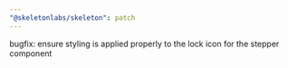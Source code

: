 ```yaml
---
"@skeletonlabs/skeleton": patch
---
```


bugfix: ensure styling is applied properly to the lock icon for the stepper component
